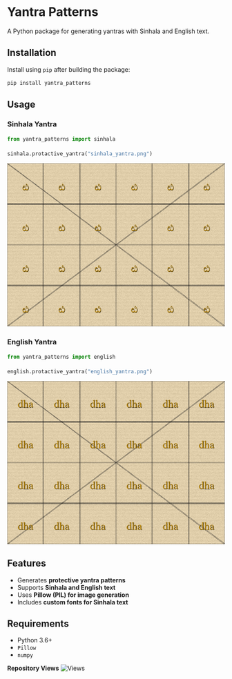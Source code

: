 

# Yantra Patterns
A Python package for generating  yantras with Sinhala and English text.

## **Installation**
Install using `pip` after building the package:
```sh
pip install yantra_patterns
```

## **Usage**  

### **Sinhala Yantra**
```python
from yantra_patterns import sinhala

sinhala.protactive_yantra("sinhala_yantra.png")
```

![sinhala](./sinhala_yantra.png)

### **English Yantra**
```python
from yantra_patterns import english

english.protactive_yantra("english_yantra.png")
```
![english](./english_yantra.png)

## **Features**
- Generates **protective yantra patterns**  
- Supports **Sinhala and English text**  
- Uses **Pillow (PIL) for image generation**  
- Includes **custom fonts for Sinhala text**  

## **Requirements**
- Python 3.6+
- `Pillow`
- `numpy`


**Repository Views** ![Views](https://profile-counter.glitch.me/yantrapatterns/count.svg)
